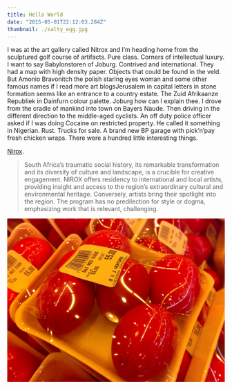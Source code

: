 ```yaml
---
title: Hello World
date: "2015-05-01T22:12:03.284Z"
thumbnail: ./salty_egg.jpg
---
```


 I was at the art gallery called Nitrox and I’m heading home from the sculptured golf course of artifacts. Pure class. Corners of intellectual luxury.  I want to say Babylonstoren of Joburg. Contrived and international. They had a map with high density paper. Objects that could be found in the veld. But Amonio Bravonitch the polish staring eyes woman and some other famous names if I read more art blogsJerusalem in capital letters in stone formation seems like an entrance to a country estate. The Zuid Afrikaanze Republiek in Dainfurn colour palette. Joburg how can I explain thee. I drove from the cradle of mankind into town on Bayers Naude. Then driving in the different direction to the middle-aged cyclists. An off duty police officer asked if I was doing Cocaine on restricted property. He called it something in Nigerian. Rust. Trucks for sale. A brand new BP garage with pick’n’pay fresh chicken wraps. There were a hundred little interesting things.

[Nirox](https://www.niroxarts.com/).

> South Africa’s traumatic social history, its remarkable transformation and its diversity of culture and landscape, is a
> crucible for creative engagement. NIROX offers residency to international and local artists, providing insight and
> access to the region’s extraordinary cultural and environmental heritage. Conversely, artists bring their spotlight
> into the region. The program has no predilection for style or dogma, emphasizing work that is relevant, challenging.

![Chinese Salty Egg](./salty_egg.jpg)
